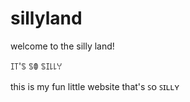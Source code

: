 # sillyland
welcome to the silly land!

ꀤ꓄'ꌗ ꌗꂦ ꌗꀤ꒒꒒ꌩ

this is my fun little website that's ꜱᴏ ꜱɪʟʟʏ
